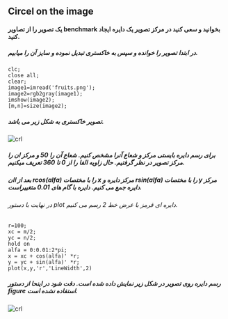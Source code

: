 ## Circel on the image
#### یک تصویر را از تصاویر benchmark بخوانید و سعی کنید در مرکز تصویر یک دایره ایجاد کنید.
##### در ابتدا تصویر را خوانده و سپس به خاکستری تبدیل نموده و سایز آن را میابیم.
```
clc;
close all;
clear;
image1=imread('fruits.png');
image2=rgb2gray(image1);
imshow(image2);
[m,n]=size(image2);
```
##### تصویر خاکستری به شکل زیر می باشد.
![crl](https://github.com/semnan-university-ai/image-processing-class-002/blob/main/benchmark/airplane.png)
##### برای رسم دایره بایستی مرکز و شعاع آنرا مشخص کنیم. شعاع آن را 50 و مرکز ان را مرکز تصویر در نظر گرفتیم. حال زاویه الفا را از 0 تا 360 تعریف میکنیم.
##### بعد از اان rcos(alfa) را با مختصات x مرکز دایره و rsin(alfa) را با مختصات y مرکز دایره جمع می کنیم. دایره با گام های 0.01 متغییراست.
###### در نهایت با دستور plot دایره ای قرمز با عرض خط 2 رسم می کنیم.
```
r=100;
xc = m/2;
yc = n/2;
hold on
alfa = 0:0.01:2*pi;
x = xc + cos(alfa)' *r;
y = yc + sin(alfa)' *r;
plot(x,y,'r','LineWidth',2)
```
##### رسم دایره روی تصویر در شکل زیر نمایش داده شده است. دقت شود در اینحا از دستور figure استفاده نشده است.
![crl](https://github.com/semnan-university-ai/image-processing-class-002/blob/main/benchmark/airplane.png)
